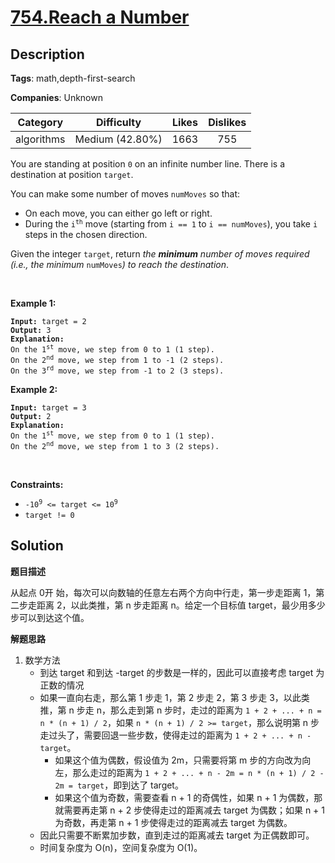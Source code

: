 # [754.Reach a Number](https://leetcode.com/problems/reach-a-number/description/)

## Description

**Tags**: math,depth-first-search

**Companies**: Unknown

|  Category  |   Difficulty    | Likes | Dislikes |
| :--------: | :-------------: | :---: | :------: |
| algorithms | Medium (42.80%) | 1663  |   755    |

<p>You are standing at position <code>0</code> on an infinite number line. There is a destination at position <code>target</code>.</p>
<p>You can make some number of moves <code>numMoves</code> so that:</p>
<ul>
  <li>On each move, you can either go left or right.</li>
  <li>During the <code>i<sup>th</sup></code> move (starting from <code>i == 1</code> to <code>i == numMoves</code>), you take <code>i</code> steps in the chosen direction.</li>
</ul>
<p>Given the integer <code>target</code>, return <em>the <strong>minimum</strong> number of moves required (i.e., the minimum </em><code>numMoves</code><em>) to reach the destination</em>.</p>
<p>&nbsp;</p>
<p><strong class="example">Example 1:</strong></p>
<pre><code><strong>Input:</strong> target = 2
<strong>Output:</strong> 3
<strong>Explanation:</strong>
On the 1<sup>st</sup> move, we step from 0 to 1 (1 step).
On the 2<sup>nd</sup> move, we step from 1 to -1 (2 steps).
On the 3<sup>rd</sup> move, we step from -1 to 2 (3 steps).</code></pre>
<p><strong class="example">Example 2:</strong></p>
<pre><code><strong>Input:</strong> target = 3
<strong>Output:</strong> 2
<strong>Explanation:</strong>
On the 1<sup>st</sup> move, we step from 0 to 1 (1 step).
On the 2<sup>nd</sup> move, we step from 1 to 3 (2 steps).</code></pre>
<p>&nbsp;</p>
<p><strong>Constraints:</strong></p>
<ul>
  <li><code>-10<sup>9</sup> &lt;= target &lt;= 10<sup>9</sup></code></li>
  <li><code>target != 0</code></li>
</ul>

## Solution

**题目描述**

从起点 0开 始，每次可以向数轴的任意左右两个方向中行走，第一步走距离 1，第二步走距离 2，以此类推，第 n 步走距离 n。给定一个目标值 target，最少用多少步可以到达这个值。

**解题思路**

1. 数学方法
   - 到达 target 和到达 -target 的步数是一样的，因此可以直接考虑 target 为正数的情况
   - 如果一直向右走，那么第 1 步走 1，第 2 步走 2，第 3 步走 3，以此类推，第 n 步走 n，那么走到第 n 步时，走过的距离为 `1 + 2 + ... + n = n * (n + 1) / 2`，如果 `n * (n + 1) / 2 >= target`，那么说明第 n 步走过头了，需要回退一些步数，使得走过的距离为 `1 + 2 + ... + n - target`。
     - 如果这个值为偶数，假设值为 2m，只需要将第 m 步的方向改为向左，那么走过的距离为 `1 + 2 + ... + n - 2m = n * (n + 1) / 2 - 2m = target`，即到达了 target。
     - 如果这个值为奇数，需要查看 n + 1 的奇偶性，如果 n + 1 为偶数，那就需要再走第 n + 2 步使得走过的距离减去 target 为偶数；如果 n + 1 为奇数，再走第 n + 1 步使得走过的距离减去 target 为偶数。
   - 因此只需要不断累加步数，直到走过的距离减去 target 为正偶数即可。
   - 时间复杂度为 O(n)，空间复杂度为 O(1)。
